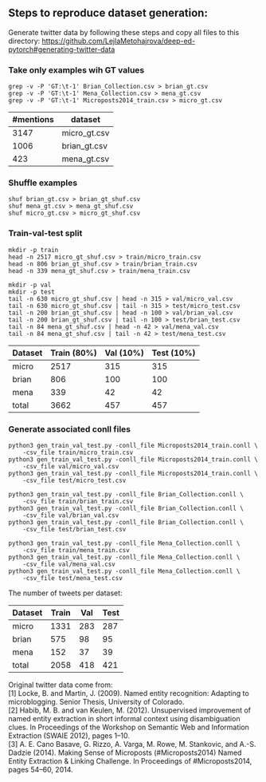 ## Steps to reproduce dataset generation:
Generate twitter data by following these steps and copy all files to this directory:
https://github.com/LejlaMetohajrova/deep-ed-pytorch#generating-twitter-data

### Take only examples wih GT values
```
grep -v -P 'GT:\t-1' Brian_Collection.csv > brian_gt.csv
grep -v -P 'GT:\t-1' Mena_Collection.csv > mena_gt.csv
grep -v -P 'GT:\t-1' Microposts2014_train.csv > micro_gt.csv
```

#mentions | dataset
-----------------------|--------
3147 | micro_gt.csv
1006 | brian_gt.csv
423 | mena_gt.csv

### Shuffle examples
```
shuf brian_gt.csv > brian_gt_shuf.csv
shuf mena_gt.csv > mena_gt_shuf.csv
shuf micro_gt.csv > micro_gt_shuf.csv
```

### Train-val-test split
```
mkdir -p train
head -n 2517 micro_gt_shuf.csv > train/micro_train.csv
head -n 806 brian_gt_shuf.csv > train/brian_train.csv
head -n 339 mena_gt_shuf.csv > train/mena_train.csv
```
```
mkdir -p val
mkdir -p test
tail -n 630 micro_gt_shuf.csv | head -n 315 > val/micro_val.csv
tail -n 630 micro_gt_shuf.csv | tail -n 315 > test/micro_test.csv
tail -n 200 brian_gt_shuf.csv | head -n 100 > val/brian_val.csv
tail -n 200 brian_gt_shuf.csv | tail -n 100 > test/brian_test.csv
tail -n 84 mena_gt_shuf.csv | head -n 42 > val/mena_val.csv
tail -n 84 mena_gt_shuf.csv | tail -n 42 > test/mena_test.csv
```

Dataset | Train (80%) | Val (10%) | Test (10%)
--------|-------------|-----------|-----------
micro | 2517 | 315 | 315
brian | 806 | 100 | 100
mena | 339 | 42 | 42
total | 3662 | 457 | 457

### Generate associated conll files
```
python3 gen_train_val_test.py -conll_file Microposts2014_train.conll \
    -csv_file train/micro_train.csv
python3 gen_train_val_test.py -conll_file Microposts2014_train.conll \
    -csv_file val/micro_val.csv
python3 gen_train_val_test.py -conll_file Microposts2014_train.conll \
    -csv_file test/micro_test.csv
```

```
python3 gen_train_val_test.py -conll_file Brian_Collection.conll \
    -csv_file train/brian_train.csv
python3 gen_train_val_test.py -conll_file Brian_Collection.conll \
    -csv_file val/brian_val.csv
python3 gen_train_val_test.py -conll_file Brian_Collection.conll \
    -csv_file test/brian_test.csv
```

```
python3 gen_train_val_test.py -conll_file Mena_Collection.conll \
    -csv_file train/mena_train.csv
python3 gen_train_val_test.py -conll_file Mena_Collection.conll \
    -csv_file val/mena_val.csv
python3 gen_train_val_test.py -conll_file Mena_Collection.conll \
    -csv_file test/mena_test.csv
```

The number of tweets per dataset:

Dataset | Train | Val | Test
--------|-------|-----|-----
micro | 1331 | 283 | 287
brian | 575 | 98 | 95
mena | 152 | 37 | 39
total | 2058 | 418 | 421

Original twitter data come from: \
[1] Locke, B. and Martin, J. (2009). Named entity recognition: Adapting to microblogging. Senior Thesis, University of Colorado. \
[2] Habib, M. B. and van Keulen, M. (2012). Unsupervised improvement of named entity extraction in short informal context using disambiguation clues. In Proceedings of the Workshop on Semantic Web and Information Extraction (SWAIE 2012), pages 1–10. \
[3] A. E. Cano Basave, G. Rizzo, A. Varga, M. Rowe, M. Stankovic, and A.-S. Dadzie (2014). Making Sense of Microposts (#Microposts2014) Named Entity Extraction & Linking Challenge. In Proceedings of #Microposts2014, pages 54–60, 2014.
